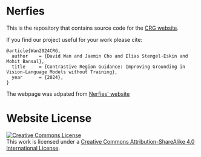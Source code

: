 # Nerfies

This is the repository that contains source code for the [CRG website](https://contrastive-region-guidance.github.io).

If you find our project useful for your work please cite:
```
@article{Wan2024CRG,
  author    = {David Wan and Jaemin Cho and Elias Stengel-Eskin and Mohit Bansal},
  title     = {Contrastive Region Guidance: Improving Grounding in Vision-Language Models without Training},
  year      = {2024},
}
```

The webpage was adpated from [Nerfies' website](https://github.com/nerfies/nerfies.github.io)

# Website License
<a rel="license" href="http://creativecommons.org/licenses/by-sa/4.0/"><img alt="Creative Commons License" style="border-width:0" src="https://i.creativecommons.org/l/by-sa/4.0/88x31.png" /></a><br />This work is licensed under a <a rel="license" href="http://creativecommons.org/licenses/by-sa/4.0/">Creative Commons Attribution-ShareAlike 4.0 International License</a>.
